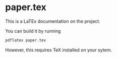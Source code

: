 # paper.tex
This is a LaTEx documentation on the project.

You can build it by running 
```bash
pdflatex paper.tex
```
However, this requires TeX installed on your sytem.


